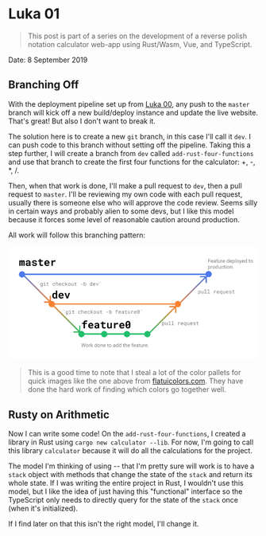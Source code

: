 # Luka 01

> This post is part of a series on the development of a reverse polish notation calculator web-app using Rust/Wasm, Vue, and TypeScript.

Date: 8 September 2019

## Branching Off

With the deployment pipeline set up from [Luka 00](./Luka00.md), any push to the `master` branch will kick off a new build/deploy instance and update the live website. That's great! But also I don't want to break it.

The solution here is to create a new `git` branch, in this case I'll call it `dev`. I can push code to this branch without setting off the pipeline. Taking this a step further, I will create a branch from `dev` called `add-rust-four-functions` and use that branch to create the first four functions for the calculator: +, -, *, /.

Then, when that work is done, I'll make a pull request to `dev`, then a pull request to `master`. I'll be reviewing my own code with each pull request, usually there is someone else who will approve the code review. Seems silly in certain ways and probably alien to some devs, but I like this model because it forces some level of reasonable caution around production.  

All work will follow this branching pattern:

![Branching pattern for this project. At the start, a single branch called `master` exists. Then, a branch from that is created called `dev`. From that branch, a new branch is created called `feature0`. On this branch several commits are made. That branch is merged back into `dev`. The `dev` branch is merged back into `master`.](./images/GitFlow.png)

> This is a good time to note that I steal a lot of the color pallets for quick images like the one above from [flatuicolors.com](https://flatuicolors.com/). They have done the hard work of finding which colors go together well.

## Rusty on Arithmetic

Now I can write some code! On the `add-rust-four-functions`, I created a library in Rust using `cargo new calculator --lib`. For now, I'm going to call this library `calculator` because it will do all the calculations for the project.

The model I'm thinking of using -- that I'm pretty sure will work is to have a `stack` object with methods that change the state of the `stack` and return its whole state. If I was writing the entire project in Rust, I wouldn't use this model, but I like the idea of just having this "functional" interface so the TypeScript only needs to directly query for the state of the `stack` once (when it's initialized).

If I find later on that this isn't the right model, I'll change it.  
